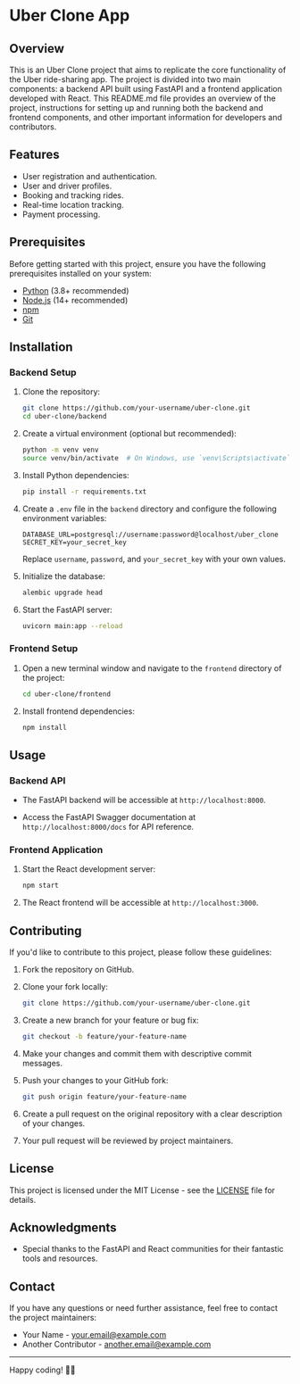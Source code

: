 # Uber Clone App


## Overview

This is an Uber Clone project that aims to replicate the core functionality of the Uber ride-sharing app. The project is divided into two main components: a backend API built using FastAPI and a frontend application developed with React. This README.md file provides an overview of the project, instructions for setting up and running both the backend and frontend components, and other important information for developers and contributors.

## Features

- User registration and authentication.
- User and driver profiles.
- Booking and tracking rides.
- Real-time location tracking.
- Payment processing.

## Prerequisites

Before getting started with this project, ensure you have the following prerequisites installed on your system:

- [Python](https://www.python.org/downloads/) (3.8+ recommended)
- [Node.js](https://nodejs.org/) (14+ recommended)
- [npm](https://www.npmjs.com/get-npm)
- [Git](https://git-scm.com/downloads)

## Installation

### Backend Setup

1. Clone the repository:

   ```bash
   git clone https://github.com/your-username/uber-clone.git
   cd uber-clone/backend
   ```

2. Create a virtual environment (optional but recommended):

   ```bash
   python -m venv venv
   source venv/bin/activate  # On Windows, use `venv\Scripts\activate`
   ```

3. Install Python dependencies:

   ```bash
   pip install -r requirements.txt
   ```

4. Create a `.env` file in the `backend` directory and configure the following environment variables:

   ```plaintext
   DATABASE_URL=postgresql://username:password@localhost/uber_clone
   SECRET_KEY=your_secret_key
   ```

   Replace `username`, `password`, and `your_secret_key` with your own values.

5. Initialize the database:

   ```bash
   alembic upgrade head
   ```

6. Start the FastAPI server:

   ```bash
   uvicorn main:app --reload
   ```

### Frontend Setup

1. Open a new terminal window and navigate to the `frontend` directory of the project:

   ```bash
   cd uber-clone/frontend
   ```

2. Install frontend dependencies:

   ```bash
   npm install
   ```

## Usage

### Backend API

- The FastAPI backend will be accessible at `http://localhost:8000`.

- Access the FastAPI Swagger documentation at `http://localhost:8000/docs` for API reference.

### Frontend Application

1. Start the React development server:

   ```bash
   npm start
   ```

2. The React frontend will be accessible at `http://localhost:3000`.

## Contributing

If you'd like to contribute to this project, please follow these guidelines:

1. Fork the repository on GitHub.

2. Clone your fork locally:

   ```bash
   git clone https://github.com/your-username/uber-clone.git
   ```

3. Create a new branch for your feature or bug fix:

   ```bash
   git checkout -b feature/your-feature-name
   ```

4. Make your changes and commit them with descriptive commit messages.

5. Push your changes to your GitHub fork:

   ```bash
   git push origin feature/your-feature-name
   ```

6. Create a pull request on the original repository with a clear description of your changes.

7. Your pull request will be reviewed by project maintainers.

## License

This project is licensed under the MIT License - see the [LICENSE](./LICENSE) file for details.

## Acknowledgments

- Special thanks to the FastAPI and React communities for their fantastic tools and resources.

## Contact

If you have any questions or need further assistance, feel free to contact the project maintainers:

- Your Name - your.email@example.com
- Another Contributor - another.email@example.com

---

Happy coding! 🚗🚀
